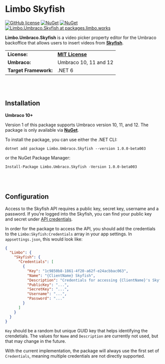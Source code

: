﻿# Limbo Skyfish

[![GitHub license](https://img.shields.io/badge/license-MIT-blue.svg)](https://github.com/limbo-works/Limbo.Umbraco.Skyfish/blob/v1/main/LICENSE.md)
[![NuGet](https://img.shields.io/nuget/vpre/Limbo.Umbraco.Skyfish.svg)](https://www.nuget.org/packages/Limbo.Umbraco.Skyfish)
[![NuGet](https://img.shields.io/nuget/dt/Limbo.Umbraco.Skyfish.svg)](https://www.nuget.org/packages/Limbo.Umbraco.Skyfish)
[![Limbo.Umbraco.Skyfish at packages.limbo.works](https://img.shields.io/badge/limbo-packages-blue)](https://packages.limbo.works/limbo.umbraco.skyfish/)
<!--[![Umbraco Marketplace](https://img.shields.io/badge/umbraco-marketplace-%233544B1)](https://marketplace.umbraco.com/package/limbo.umbraco.skyfish)-->

**Limbo.Umbraco.Skyfish** is a video picker property editor for the Umbraco backoffice that allows users to insert videos from [**Skyfish**](https://www.skyfish.com/).

<table>
  <tr>
    <td><strong>License:</strong></td>
    <td><a href="https://github.com/limbo-works/Limbo.Umbraco.Skyfish/blob/v1/main/LICENSE.md"><strong>MIT License</strong></a></td>
  </tr>
  <tr>
    <td><strong>Umbraco:</strong></td>
    <td>
      Umbraco 10, 11 and 12
    </td>
  </tr>
  <tr>
    <td><strong>Target Framework:</strong></td>
    <td>
      .NET 6
    </td>
  </tr>
</table>






<br /><br />

## Installation

**Umbraco 10+**  

Version 1 of this package supports Umbraco version 10, 11, and 12. The package is only available via [**NuGet**](https://www.nuget.org/packages/Limbo.Umbraco.Skyfish/1.0.0-beta003).

To install the package, you can use either the .NET CLI:

```
dotnet add package Limbo.Umbraco.Skyfish --version 1.0.0-beta003
```

or the NuGet Package Manager:

```
Install-Package Limbo.Umbraco.Skyfish -Version 1.0.0-beta003
```





<br /><br />

## Configuration

Access to the Skyfish API requires a public key, secret key, username and a password. If you're logged into the Skyfish, you can find your public key and secret under [API credentials](https://www.skyfish.com/account/api).

In order for the package to access the API, you should add the credentials to the `Limbo:Skyfish:Credentials` array in your app settings. In `appsettings.json`, this would look like:

```json
{
  "Limbo": {
    "Skyfish": {
      "Credentials": [
        {
          "Key": "1c9850b8-1861-4f20-a62f-e24acbbac063",
          "Name": "{ClientName} Skyfish",
          "Description": "Credentials for accessing {ClientName}'s Skyfish account via {email}",
          "PublicKey": "...",
          "SecretKey": "...",
          "Username": "...",
          "Password": "..."
        }
      ]
    }
  }
}
```

`Key` should be a random but unique GUID key that helps identifying the crendetials. The values for `Name` and `Description` are currently not used, but that may change in the future.

With the current implementation, the package will always use the first set of `Credentials`, meaning multiple credentials are not directly supported.
